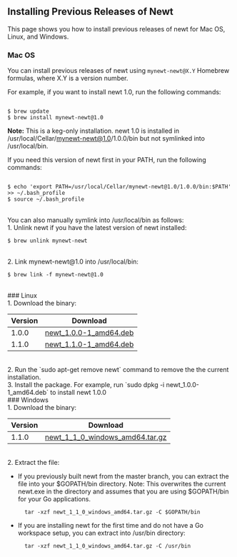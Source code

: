 ## Installing Previous Releases of Newt

This page shows you how to install previous releases of newt for Mac OS, Linux, and Windows.


### Mac OS
You can install previous releases of newt using `mynewt-newt@X.Y` Homebrew formulas, where X.Y is a version number.  

For example, if you want to install newt 1.0, run the following commands:
 
```no-highlight

$ brew update
$ brew install mynewt-newt@1.0

```

**Note:** This is a keg-only installation. newt 1.0 is installed in /usr/local/Cellar/mynewt-newt@1.0/1.0.0/bin but not symlinked into /usr/local/bin.

If you need this version of newt first in your PATH, run the following commands:

```no-highlight

$ echo 'export PATH=/usr/local/Cellar/mynewt-newt@1.0/1.0.0/bin:$PATH' >> ~/.bash_profile
$ source ~/.bash_profile

```

<br>
You can also manually symlink into /usr/local/bin as follows:

<br>
1. Unlink newt if you have the latest version of newt installed:

```no-highlight
$ brew unlink mynewt-newt
```
<br>
2. Link mynewt-newt@1.0 into /usr/local/bin:

```no-highlight
$ brew link -f mynewt-newt@1.0
```

<br>
### Linux
<br>
1. Download the binary:

Version|Download
-------|--------
1.0.0  |[newt_1.0.0-1_amd64.deb](https://raw.githubusercontent.com/runtimeco/binary-releases/master/mynewt-newt-tools_1.0.0/newt_1.0.0-1_amd64.deb)
1.1.0  |[newt_1.1.0-1_amd64.deb](https://raw.githubusercontent.com/runtimeco/binary-releases/master/mynewt-newt-tools_1.1.0/newt_1.1.0-1_amd64.deb)

<br>
2. Run the `sudo apt-get remove newt` command to remove the the current installation.

<br>
3. Install the package. For example, run `sudo dpkg -i newt_1.0.0-1_amd64.deb` to install newt 1.0.0

<br>
### Windows
<br>
1. Download the binary:

Version|Download
-------|--------
1.1.0  |[newt_1_1_0_windows_amd64.tar.gz](https://raw.githubusercontent.com/runtimeco/binary-releases/master/mynewt-newt-tools_1.1.0/newt_1.1.0-1_amd64.deb)

<br>
2. Extract the file:

* If you previously built newt from the master branch, you can extract the file into your $GOPATH/bin directory. Note: This overwrites the current newt.exe in the directory and assumes that you are using $GOPATH/bin for your Go applications.

        tar -xzf newt_1_1_0_windows_amd64.tar.gz -C $GOPATH/bin

* If you are installing newt for the first time and do not have a Go workspace setup, you can extract into /usr/bin directory:

        tar -xzf newt_1_1_0_windows_amd64.tar.gz -C /usr/bin
